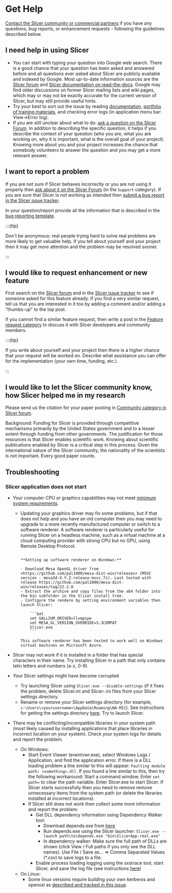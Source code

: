 # Get Help

[Contact the Slicer community or commercial partners](about.md#contact-us) if you have any questions, bug reports, or enhancement requests - following the guidelines described below.

## I need help in using Slicer

- You can start with typing your question into Google web search. There is a good chance that your question has been asked and answered before and all questions ever asked about Slicer are publicly available and indexed by Google. Most up-to-date information sources are the [Slicer forum](https://discourse.slicer.org) and [Slicer documentation on read-the-docs](https://slicer.readthedocs.io/). Google may find older discussions on former Slicer mailing lists and wiki pages, which may or may not be exactly accurate for the current version of Slicer, but may still provide useful hints.
- Try your best to sort out the issue by reading [documentation](https://slicer.readthedocs.io), [portfolio of training materials](https://www.slicer.org/wiki/Documentation/Nightly/Training), and checking error logs (in application menu bar: View->Error log).
- If you are still unclear about what to do: [ask a question on the Slicer Forum](https://discourse.slicer.org). In addition to describing the specific question, it helps if you describe the context of your question (who you are, what you are working on, why it is important, what is the overall goal of your project). Knowing more about you and your project increases the chance that somebody volunteers to answer the question and you may get a more relevant answer.

## I want to report a problem

If you are not sure if Slicer behaves incorrectly or you are not using it properly then [ask about it on the Slicer Forum](https://discourse.slicer.org/c/support) (in the `Support` category). If you are _sure_ that Slicer is not working as intended then [submit a bug report in the Slicer issue tracker](https://github.com/Slicer/Slicer/issues/new?assignees=&labels=type%3Abug&template=bug_report.md).

In your question/report provide all the information that is described in the [bug reporting template](https://github.com/Slicer/Slicer/blob/main/.github/ISSUE_TEMPLATE/bug_report.md#summary).

:::{tip}

Don't be anonymous: real people trying hard to solve real problems are more likely to get valuable help. If you tell about yourself and your project then it may get more attention and the problem may be resolved sooner.

:::

## I would like to request enhancement or new feature

First search on the [Slicer forum](https://discourse.slicer.org) and in the [Slicer issue tracker](https://github.com/Slicer/Slicer/issues?q=is%3Aissue+is%3Aopen+label%3Atype%3Aenhancement) to see if someone asked for this feature already. If you find a very similar request, tell us that you are interested in it too by adding a comment and/or adding a "thumbs-up" to the top post.

If you cannot find a similar feature request, then write a post in the [Feature request category](https://discourse.slicer.org/c/support/feature-requests) to discuss it with Slicer developers and community members.

:::{tip}

If you write about yourself and your project then there is a higher chance that your request will be worked on. Describe what assistance you can offer for the implementation (your own time, funding, etc.).

:::

## I would like to let the Slicer community know, how Slicer helped me in my research

Please send us the citation for your paper posting in [Community category in Slicer forum](https://discourse.slicer.org/c/community/).

Background: Funding for Slicer is provided through competitive mechanisms primarily by the United States government and to a lesser extent through funding from other governments. The justification for those resources is that Slicer enables scientific work. Knowing about scientific publications enabled by Slicer is a critical step in this process. Given the international nature of the Slicer community, the nationality of the scientists is not important. Every good paper counts.

## Troubleshooting

### Slicer application does not start

- Your computer CPU or graphics capabilities may not meet [minimum system requirements](getting_started.md#system-requirements).
  - Updating your graphics driver may fix some problems, but if that does not help and you have an old computer then you may need to upgrade to a more recently manufactured computer or switch to a software renderer.
    A software renderer is particularly useful for running Slicer on a headless machine, such as a virtual machine at a cloud computing provider with strong CPU but no GPU, using Remote Desktop Protocol.

    ````{note}

    **Setting up software renderer on Windows:**

    - Download Mesa OpenGL driver from <https://github.com/pal1000/mesa-dist-win/releases> (MSVC version - mesa3d-X.Y.Z-release-msvc.7z). Last tested with release https://github.com/pal1000/mesa-dist-win/releases/tag/22.2.0
    - Extract the archive and copy files from the x64 folder into the bin subfolder in the Slicer install tree.
    - Configure the rendere by setting environment variables then launch Slicer:

        ```bat
        set GALLIUM_DRIVER=llvmpipe
        set MESA_GL_VERSION_OVERRIDE=3.3COMPAT
        Slicer.exe
        ```

    This software renderer has been tested to work well on Windows virtual machines on Microsoft Azure.

    ````

- Slicer may not work if it is installed in a folder that has special characters in their name. Try installing Slicer in a path that only contains latin letters and numbers (a-z, 0-9).
- Your Slicer settings might have become corrupted
  - Try launching Slicer using `Slicer.exe --disable-settings` (if it fixes the problem, delete Slicer.ini and Slicer-<yourslicerversion>.ini files from your Slicer settings directory.
  - Rename or remove your Slicer settings directory (for example, `c:\Users\<yourusername>\AppData\Roaming\NA-MIC`). See instructions for getting the settings directory [here](settings.md#settings-file-location). Try to launch Slicer.
- There may be conflicting/incompatible libraries in your system path (most likely caused by installing applications that place libraries in incorrect location on your system). Check your system logs for details and report the problem.
  - On Windows:
    - Start Event Viewer (eventvwr.exe), select Windows Logs / Application, and find the application error. If there is a DLL loading problem a line similar to this will appear: `Faulting module path: <something>.dll`. If you found a line similar to this, then try the following workaround: Start a command window. Enter `set path=` to clear the path variable. Enter Slicer.exe to start Slicer. If Slicer starts successfully then you need to remove remove unnecessary items from the system path (or delete the libraries installed at incorrect locations).
    - If Slicer still does not work then collect some more information and report the problem:
      - Get DLL dependency information using Dependency Walker tool:
        - Download depends.exe from [here](https://www.dependencywalker.com/)
        - Run depends.exe using the Slicer launcher: `Slicer.exe --launch path\to\depends.exe "bin\SlicerApp-real.exe"`
        - In dependency walker: Make sure the full path of DLLs are shown (click View / Full paths if you only see the DLL names). Use File / Save as... => Comma Separated Values (*.csv) to save logs to a file.
      - Enable process loading logging using the sxstrace tool, start Slicer, and save the log file (see instructions [here](https://technet.microsoft.com/en-ca/library/hh875651.aspx))
  - On Linux:
    - Some linux versions require building your own kerberos and openssl as [described and tracked in this issue](https://github.com/Slicer/Slicer/issues/5663).
